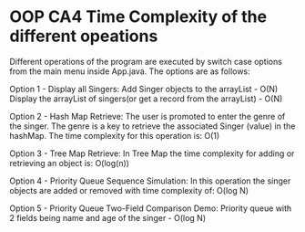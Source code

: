 # OOP CA4 Time Complexity of the different opeations

Different operations of the program are executed by switch case options
 from the main menu inside App.java. The options are as follows:

Option 1 - Display all Singers:
Add Singer objects to the arrayList - O(N)
Display the arrayList of singers(or get a record from the arrayList) - O(N)

Option 2 - Hash Map Retrieve:
The user is promoted to enter the genre of the singer. The genre is a key to retrieve
the associated Singer (value) in the hashMap.
The time complexity for this operation is:  O(1)


Option 3 - Tree Map Retrieve:
In Tree Map the time complexity for adding or retrieving an object is: O(log(n))


Option 4 - Priority Queue Sequence Simulation:
In this operation the singer objects are added or removed with time complexity of:  O(log N)

Option 5 - Priority Queue Two-Field Comparison Demo:
Priority queue with 2 fields being name and age of the singer -  O(log N)
